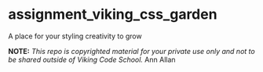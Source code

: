 assignment_viking_css_garden
============================

A place for your styling creativity to grow


**NOTE:** *This repo is copyrighted material for your private use only and not to be shared outside of Viking Code School.*
Ann Allan
